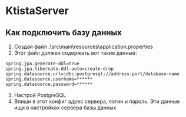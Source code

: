 # KtistaServer

## Как подключить базу данных

1. Создай файл .\src\main\resources\application.properties
2. Этот файл должен содержать вот такие данные:

```properties
spring.jpa.generate-ddl=true
spring.jpa.hibernate.ddl-auto=create-drop
spring.datasource.url=jdbc:postgresql://address:port/database-name
spring.datasource.username=******
spring.datasource.password=******
```

3. Настрой PostgreSQL
4. Впиши в этот конфиг адрес сервера, логин и пароль. Эти данные ищи в настройках сервера базы данных
